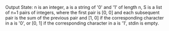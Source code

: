 Output State: n is an integer, a is a string of '0' and '1' of length n, S is a list of n+1 pairs of integers, where the first pair is [0, 0] and each subsequent pair is the sum of the previous pair and [1, 0] if the corresponding character in a is '0', or [0, 1] if the corresponding character in a is '1', stdin is empty.